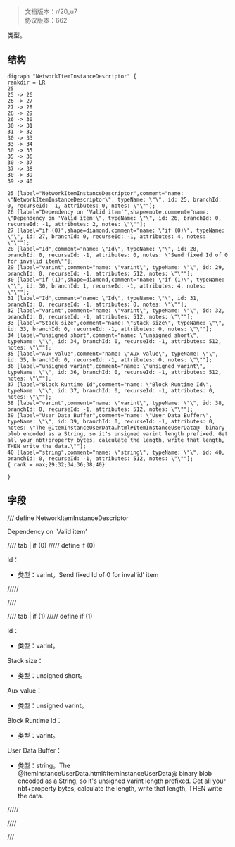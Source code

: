 # <!-- md:samp NetworkItemInstanceDescriptor -->

> 文档版本：r/20_u7<br/>协议版本：662

<!-- md:samp NetworkItemInstanceDescriptor -->类型。

## 结构

```viz
digraph "NetworkItemInstanceDescriptor" {
rankdir = LR
25
25 -> 26
26 -> 27
27 -> 28
28 -> 29
26 -> 30
30 -> 31
31 -> 32
30 -> 33
33 -> 34
30 -> 35
35 -> 36
30 -> 37
37 -> 38
30 -> 39
39 -> 40

25 [label="NetworkItemInstanceDescriptor",comment="name: \"NetworkItemInstanceDescriptor\", typeName: \"\", id: 25, branchId: 0, recurseId: -1, attributes: 0, notes: \"\""];
26 [label="Dependency on 'Valid item'",shape=note,comment="name: \"Dependency on 'Valid item'\", typeName: \"\", id: 26, branchId: 0, recurseId: -1, attributes: 2, notes: \"\""];
27 [label="if (0)",shape=diamond,comment="name: \"if (0)\", typeName: \"\", id: 27, branchId: 0, recurseId: -1, attributes: 4, notes: \"\""];
28 [label="Id",comment="name: \"Id\", typeName: \"\", id: 28, branchId: 0, recurseId: -1, attributes: 0, notes: \"Send fixed Id of 0 for invalid item\""];
29 [label="varint",comment="name: \"varint\", typeName: \"\", id: 29, branchId: 0, recurseId: -1, attributes: 512, notes: \"\""];
30 [label="if (1)",shape=diamond,comment="name: \"if (1)\", typeName: \"\", id: 30, branchId: 1, recurseId: -1, attributes: 4, notes: \"\""];
31 [label="Id",comment="name: \"Id\", typeName: \"\", id: 31, branchId: 0, recurseId: -1, attributes: 0, notes: \"\""];
32 [label="varint",comment="name: \"varint\", typeName: \"\", id: 32, branchId: 0, recurseId: -1, attributes: 512, notes: \"\""];
33 [label="Stack size",comment="name: \"Stack size\", typeName: \"\", id: 33, branchId: 0, recurseId: -1, attributes: 0, notes: \"\""];
34 [label="unsigned short",comment="name: \"unsigned short\", typeName: \"\", id: 34, branchId: 0, recurseId: -1, attributes: 512, notes: \"\""];
35 [label="Aux value",comment="name: \"Aux value\", typeName: \"\", id: 35, branchId: 0, recurseId: -1, attributes: 0, notes: \"\""];
36 [label="unsigned varint",comment="name: \"unsigned varint\", typeName: \"\", id: 36, branchId: 0, recurseId: -1, attributes: 512, notes: \"\""];
37 [label="Block Runtime Id",comment="name: \"Block Runtime Id\", typeName: \"\", id: 37, branchId: 0, recurseId: -1, attributes: 0, notes: \"\""];
38 [label="varint",comment="name: \"varint\", typeName: \"\", id: 38, branchId: 0, recurseId: -1, attributes: 512, notes: \"\""];
39 [label="User Data Buffer",comment="name: \"User Data Buffer\", typeName: \"\", id: 39, branchId: 0, recurseId: -1, attributes: 0, notes: \"The @ItemInstanceUserData.html#ItemInstanceUserData@  binary blob encoded as a String, so it's unsigned varint length prefixed. Get all your nbt+property bytes, calculate the length, write that length, THEN write the data.\""];
40 [label="string",comment="name: \"string\", typeName: \"\", id: 40, branchId: 0, recurseId: -1, attributes: 512, notes: \"\""];
{ rank = max;29;32;34;36;38;40}

}

```

## 字段

/// define
NetworkItemInstanceDescriptor

Dependency on 'Valid item'

//// tab | if (0)
///// define
if (0)

Id：<!-- md:samp varint -->

- 类型：varint。Send fixed Id of 0 for inval'id' item


/////

////

//// tab | if (1)
///// define
if (1)

Id：<!-- md:samp varint -->

- 类型：varint。

Stack size：<!-- md:samp unsigned short -->

- 类型：unsigned short。

Aux value：<!-- md:samp unsigned varint -->

- 类型：unsigned varint。

Block Runtime Id：<!-- md:samp varint -->

- 类型：varint。

User Data Buffer：<!-- md:samp string -->

- 类型：string。The @ItemInstanceUserData.html#ItemInstanceUserData@  binary blob encoded as a String, so it's unsigned varint length prefixed. Get all your nbt+property bytes, calculate the length, write that length, THEN write the data.


/////

////



///
